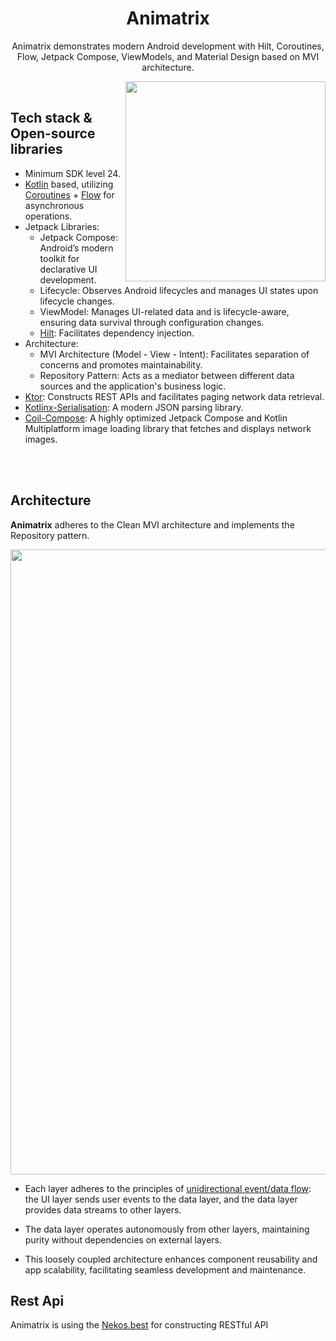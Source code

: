 <h1 align="center"> Animatrix </h1>

<p align="center">  
Animatrix demonstrates modern Android development with Hilt, Coroutines, Flow, Jetpack Compose, ViewModels, and Material Design based on MVI architecture.
</p>

<img src="https://github.com/amanverma-765/Animatrix/assets/46085882/6b6034ad-35e5-4e31-a652-4542509f6619" align="right" width="320"/>

<br>

## Tech stack & Open-source libraries
- Minimum SDK level 24.
- [Kotlin](https://kotlinlang.org/) based, utilizing [Coroutines](https://github.com/Kotlin/kotlinx.coroutines) + [Flow](https://kotlin.github.io/kotlinx.coroutines/kotlinx-coroutines-core/kotlinx.coroutines.flow/) for asynchronous operations.
- Jetpack Libraries:
  - Jetpack Compose: Android’s modern toolkit for declarative UI development.
  - Lifecycle: Observes Android lifecycles and manages UI states upon lifecycle changes.
  - ViewModel: Manages UI-related data and is lifecycle-aware, ensuring data survival through configuration changes.
  - [Hilt](https://dagger.dev/hilt/): Facilitates dependency injection.
- Architecture:
  - MVI Architecture (Model - View - Intent): Facilitates separation of concerns and promotes maintainability.
  - Repository Pattern: Acts as a mediator between different data sources and the application's business logic.
- [Ktor](https://github.com/ktorio/ktor): Constructs REST APIs and facilitates paging network data retrieval.
- [Kotlinx-Serialisation]([https://github.com/square/moshi/](https://github.com/Kotlin/kotlinx.serialization)): A modern JSON parsing library.
- [Coil-Compose](https://github.com/coil-kt/coil): A highly optimized Jetpack Compose and Kotlin Multiplatform image loading library that fetches and displays network images.


<br>
<br>

## Architecture
**Animatrix** adheres to the Clean MVI architecture and implements the Repository pattern.

<img src="https://github.com/amanverma-765/Animatrix/assets/46085882/dfb86d7f-1983-45cb-950a-126bbe9258ce" align="center" width="1000"/>

- Each layer adheres to the principles of [unidirectional event/data flow](https://developer.android.com/topic/architecture/ui-layer#udf): the UI layer sends user events to the data layer, and the data layer provides data streams to other layers.
- The data layer operates autonomously from other layers, maintaining purity without dependencies on external layers.

- This loosely coupled architecture enhances component reusability and app scalability, facilitating seamless development and maintenance.

## Rest Api
Animatrix is using the [Nekos.best](https://docs.nekos.best/) for constructing RESTful API


